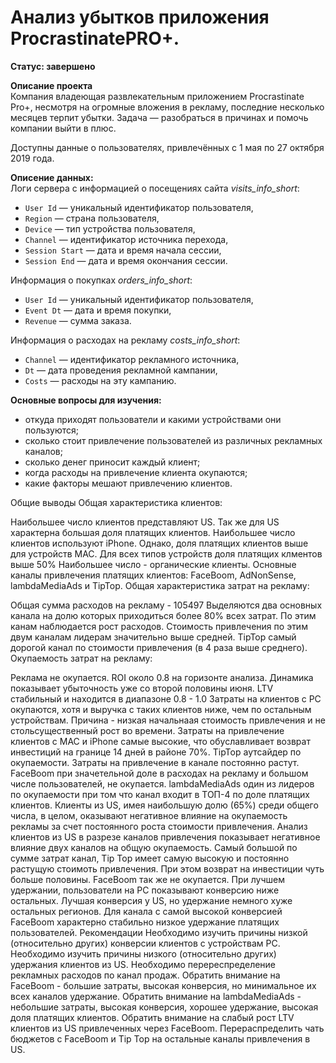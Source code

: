 # Анализ убытков приложения ProcrastinatePRO+. 

**Статус: завершено**

**Описание проекта**  
Компания владеющая развлекательным приложением Procrastinate Pro+, несмотря на огромные вложения в рекламу, последние несколько месяцев терпит убытки.
Задача — разобраться в причинах и помочь компании выйти в плюс.

Доступны данные о пользователях, привлечённых с 1 мая по 27 октября 2019 года.

**Описение данных:**  
Логи сервера с информацией о посещениях сайта *visits_info_short*:
- `User Id` — уникальный идентификатор пользователя,
- `Region` — страна пользователя,
- `Device` — тип устройства пользователя,
- `Channel` — идентификатор источника перехода,
- `Session Start` — дата и время начала сессии,
- `Session End` — дата и время окончания сессии.

Информация о покупках *orders_info_short*:
- `User Id` — уникальный идентификатор пользователя,
- `Event Dt` — дата и время покупки,
- `Revenue` — сумма заказа.

Информация о расходах на рекламу *costs_info_short*:
- `Channel` — идентификатор рекламного источника,
- `Dt` — дата проведения рекламной кампании,
- `Costs` — расходы на эту кампанию.

**Основные вопросы для изучения:**
- откуда приходят пользователи и какими устройствами они пользуются;
- сколько стоит привлечение пользователей из различных рекламных каналов;
- сколько денег приносит каждый клиент;
- когда расходы на привлечение клиента окупаются;
- какие факторы мешают привлечению клиентов.

Общие выводы
Общая характеристика клиентов:

Наибольшее число клиентов представляют US. Так же для US характерна большая доля платящих клиентов.
Наибольшее число клиентов используют iPhone. Однако, доля платящих клиентов выше для устройств MAC. Для всех типов устройств доля платящих клментов выше 50%
Наибольшее число - органические клиенты. Основные каналы привлечения платящих клиентов: FaceBoom, AdNonSense, lambdaMediaAds и TipTop.
Общая характеристика затрат на рекламу:

Общая сумма расходов на рекламу - 105497
Выделяются два основных канала на долю которых приходиться более 80% всех затрат. По этим канам наблюдается рост расходов.
Стоимость привлечения по этим двум каналам лидерам значительно выше средней. TipTop самый дорогой канал по стоимости привлечения (в 4 раза выше среднего).
Окупаемость затрат на рекламу:

Реклама не окупается. ROI около 0.8 на горизонте анализа. Динамика показывает убыточность уже со второй половины июня.
LTV стабильный и находится в диапазоне 0.8 - 1.0
Затраты на клиентов с PC окупаются, хотя и выручка с таких клиентов ниже, чем по остальным устройствам. Причина - низкая начальнаая стоимость привлечения и не стольсущественный рост во времени. Затраты на привлечение клиентов с MAC и iPhone самые высокие, что обуславливает возврат инвестиций на границе 14 дней в районе 70%.
TipTop аутсайдер по окупаемости. Затраты на привлечение в канале постоянно растут. FaceBoom при значетельной доле в расходах на рекламу и большом числе пользователей, не окупается. lambdaMediaAds один из лидеров по окупаемости при том что канал входит в ТОП-4 по доле платящих клиентов.
Клиенты из US, имея наибольшую долю (65%) среди общего числа, в целом, оказывают негативное влияние на окупаемость рекламы за счет постоянного роста стоимости привлечения. Анализ клиентов из US в разрезе каналов привлечения показывает негативное влияние двух каналов на общую окупаемость. Самый большой по сумме затрат канал, Tip Top имеет самую высокую и постоянно растущую стоимоть привлечения. При этом возврат на инвестиции чуть больше половины. FaceBoom так же не окупается.
При лучшем удержании, пользователи на PC показывают конверсию ниже остальных.
Лучшая конверсия у US, но удержание немного хуже остальных регионов.
Для канала с самой высокой конверсией FaceBoom характерно стабильно низкое удержание платящих пользователей.
Рекомендации
Необходимо изучить причины низкой (относительно других) конверсии клиентов с устройствам PC.
Необходимо изучить причины низкого (относительно других) удержания клиентов из US.
Необходимо перереспределение рекламных расходов по канал продаж. Обратить внимание на FaceBoom - большие затраты, высокая конверсия, но минимальное их всех каналов удержание. Обратить внимание на lambdaMediaAds - небольшие затраты, высокая конверсия, хорошее удержание, высокая доля платящих клиентов.
Обратить внимание на слабый рост LTV клиентов из US привлеченных через FaceBoom. Перераспределить чать бюджетов с FaceBoom и Tip Top на остальные каналы привлечения в US.
